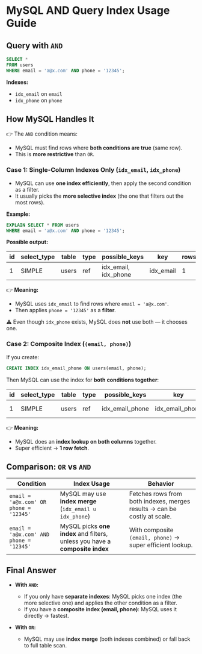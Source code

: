 # MySQL AND Query Index Usage Guide

## Query with `AND`

```sql
SELECT * 
FROM users 
WHERE email = 'a@x.com' AND phone = '12345';
```

**Indexes:**
* `idx_email` on `email`
* `idx_phone` on `phone`

## How MySQL Handles It

👉 The `AND` condition means:
* MySQL must find rows where **both conditions are true** (same row).
* This is **more restrictive** than `OR`.

### Case 1: Single-Column Indexes Only (`idx_email`, `idx_phone`)

* MySQL can use **one index efficiently**, then apply the second condition as a filter.
* It usually picks the **more selective index** (the one that filters out the most rows).

**Example:**

```sql
EXPLAIN SELECT * FROM users 
WHERE email = 'a@x.com' AND phone = '12345';
```

**Possible output:**

| id | select_type | table | type | possible_keys | key | rows | Extra |
|----|-------------|-------|------|---------------|-----|------|-------|
| 1 | SIMPLE | users | ref | idx_email, idx_phone | idx_email | 1 | Using where |

👉 **Meaning:**
* MySQL uses `idx_email` to find rows where `email = 'a@x.com'`.
* Then applies `phone = '12345'` as a **filter**.

⚠️ Even though `idx_phone` exists, MySQL does **not** use both — it chooses one.

### Case 2: Composite Index (`(email, phone)`)

If you create:

```sql
CREATE INDEX idx_email_phone ON users(email, phone);
```

Then MySQL can use the index for **both conditions together**:

| id | select_type | table | type | possible_keys | key | rows | Extra |
|----|-------------|-------|------|---------------|-----|------|-------|
| 1 | SIMPLE | users | ref | idx_email_phone | idx_email_phone | 1 | Using index |

👉 **Meaning:**
* MySQL does an **index lookup on both columns** together.
* Super efficient → **1 row fetch**.

## Comparison: `OR` vs `AND`

| Condition | Index Usage | Behavior |
|-----------|-------------|----------|
| `email = 'a@x.com' OR phone = '12345'` | MySQL may use **index merge** (`idx_email ∪ idx_phone`) | Fetches rows from both indexes, merges results → can be costly at scale. |
| `email = 'a@x.com' AND phone = '12345'` | MySQL picks **one index** and filters, unless you have a **composite index** | With composite `(email, phone)` → super efficient lookup. |

## Final Answer

* **With `AND`:**
   * If you only have **separate indexes**: MySQL picks one index (the more selective one) and applies the other condition as a filter.
   * If you have a **composite index (email, phone)**: MySQL uses it directly → fastest.

* **With `OR`:**
   * MySQL may use **index merge** (both indexes combined) or fall back to full table scan.